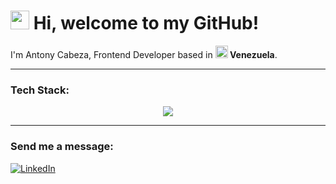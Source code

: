 <h1><img src="https://user-images.githubusercontent.com/42378118/110234147-e3259600-7f4e-11eb-95be-0c4047144dea.gif" width="30"/> Hi, welcome to my GitHub! </h1>


<p>I'm Antony Cabeza, Frontend Developer based in <img src="https://cdn.countryflags.com/thumbs/venezuela/flag-3d-500.png" width="20"/><b> Venezuela</b>.


<hr>

<h3>Tech Stack:</h3>
<p align="center">
  <a href="https://skillicons.dev">
    <img src="https://skills.thijs.gg/icons?i=html,css,js,ts,tailwind,react,next,nodejs,git" />
  </a>
</p>

<hr>
<h3>Send me a message:</h3>
<p>

<a href="https://www.linkedin.com/in/antony-cabeza" target="_blank">
<img alt="LinkedIn" src="https://img.shields.io/badge/linkedin-%230077B5.svg?&style=for-the-badge&logo=linkedin&logoColor=white" />
</a> 

</p>
